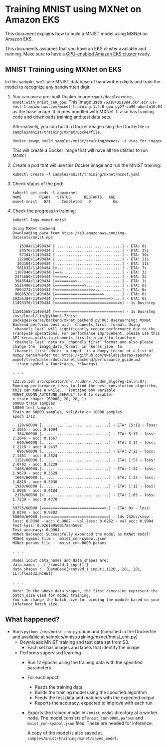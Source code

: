 # Training MNIST using MXNet on Amazon EKS

This document explains how to build a MNIST model using MXNet on Amazon EKS.

This documents assumes that you have an EKS cluster available and running. Make sure to have a [GPU-enabled Amazon EKS cluster](eks-gpu.md) ready.

## MNIST Training using MXNet on EKS

In this sample, we'll use MNIST database of handwritten digits and train the model to recognize any handwritten digit.

1. You can use a pre-built Docker image `rgaut/deeplearning-mxnet:with_mnist_cnn_gpu`. This image uses `763104351884.dkr.ecr.us-east-1.amazonaws.com/mxnet-training:1.4.0-gpu-py27-cu90-ubuntu16.04` as the base image. It comes bundled with MXNet. It also has training code and downloads training and test data sets.

   Alternatively, you can build a Docker image using the Dockerfile in `samples/mnist/training/mxnet/Dockerfile`.

   ```
   docker image build samples/mnist/training/mxnet/ -t <tag_for_image>
   ```

   This will create a Docker image that will have all the utilities to run MNIST.

1. Create a pod that will use this Docker image and run the MNIST training:

   ```
   kubectl create -f samples/mnist/training/mxnet/mxnet.yaml
   ```

1. Check status of the pod:

   ```
   kubectl get pods -l app=mxnet
   NAME        READY   STATUS      RESTARTS   AGE
   mxnet-mnist   0/1     Completed   0          6m
   ```

1. Check the progress in training:

   ```
   kubectl logs mxnet-mnist

   Using MXNet backend
   Downloading data from https://s3.amazonaws.com/img-datasets/mnist.npz
   
      16384/11490434 [..............................] - ETA: 0s
      24576/11490434 [..............................] - ETA: 35s
      57344/11490434 [..............................] - ETA: 30s
     122880/11490434 [..............................] - ETA: 21s
     303104/11490434 [..............................] - ETA: 11s
     581632/11490434 [>.............................] - ETA: 7s 
    1187840/11490434 [==>...........................] - ETA: 3s
    2375680/11490434 [=====>........................] - ETA: 2s
    3948544/11490434 [=========>....................] - ETA: 1s
    5521408/11490434 [=============>................] - ETA: 0s
    7094272/11490434 [=================>............] - ETA: 0s
    8683520/11490434 [=====================>........] - ETA: 0s
   10256384/11490434 [=========================>....] - ETA: 0s
   11493376/11490434 [==============================] - 1s 0us/step
   
   11501568/11490434 [==============================] - 1s 0us/step
   /usr/local/lib/python2.7/dist-packages/keras/backend/mxnet_backend.py:96: UserWarning: MXNet Backend performs best with `channels_first` format. Using `channels_last` will significantly reduce performance due to the Transpose operations. For performance improvement, please use this API`keras.utils.to_channels_first(x_input)`to transform `channels_last` data to `channels_first` format and also please change the `image_data_format` in `keras.json` to `channels_first`.Note: `x_input` is a Numpy tensor or a list of Numpy tensorRefer to: https://github.com/awslabs/keras-apache-mxnet/tree/master/docs/mxnet_backend/performance_guide.md
     train_symbol = func(*args, **kwargs)

   . . .

   [23:25:30] src/operator/nn/./cudnn/./cudnn_algoreg-inl.h:97: Running performance tests to find the best convolution algorithm, this can take a while... (setting env variable MXNET_CUDNN_AUTOTUNE_DEFAULT to 0 to disable)
   x_train shape: (60000, 28, 28, 1)
   60000 train samples
   10000 test samples
   Train on 60000 samples, validate on 10000 samples
   Epoch 1/12
   
     128/60000 [..............................] - ETA: 15:12 - loss: 2.3015 - acc: 0.1094
     384/60000 [..............................] - ETA: 5:15 - loss: 2.2646 - acc: 0.1667 
     640/60000 [..............................] - ETA: 3:14 - loss: 2.2128 - acc: 0.2437
     896/60000 [..............................] - ETA: 2:22 - loss: 2.1461 - acc: 0.2824
    1152/60000 [..............................] - ETA: 1:53 - loss: 2.0702 - acc: 0.3229
    1408/60000 [..............................] - ETA: 1:34 - loss: 1.9679 - acc: 0.3629
    1664/60000 [..............................] - ETA: 1:22 - loss: 1.8818 - acc: 0.3930
    1920/60000 [..............................] - ETA: 1:12 - loss: 1.8086 - acc: 0.4104
    2176/60000 [>.............................] - ETA: 1:05 - loss: 1.7239 - acc: 0.4370
   . . .
   59776/60000 [============================>.] - ETA: 0s - loss: 0.0398 - acc: 0.9882
   60000/60000 [==============================] - 14s 232us/step - loss: 0.0398 - acc: 0.9882 - val_loss: 0.0262 - val_acc: 0.9904
   Test loss: 0.026189500172245608
   Test accuracy: 0.9904
   MXNet Backend: Successfully exported the model as MXNet model!
   MXNet symbol file -  mnist_cnn-symbol.json
   MXNet params file -  mnist_cnn-0000.params
   
   . . .

   Model input data_names and data_shapes are: 
   data_names :  ['/conv2d_1_input1']
   data_shapes :  [DataDesc[/conv2d_1_input1,(128L, 28L, 28L, 1L),float32,NCHW]]
   
   . . .
   
   Note: In the above data_shapes, the first dimension represent the batch_size used for model training. 
   You can change the batch_size for binding the module based on your inference batch_size.
   ```

## What happened?

- Runs `python /tmp/mnist_cnn.py` command (specified in the Dockerfile and available at samples/mnist/training/mxnet/mnist_cnn.py)
  - Downloads MNIST training and test data set from S3.
    - Each set has images and labels that identify the image
  - Performs supervised learning
    - Run 12 epochs using the training data with the specified parameters
    - For each epoch
      - Reads the training data
      - Builds the training model using the specified algorithm
      - Feeds the test data and matches with the expected output
      - Reports the accuracy, expected to improve with each run
    - Exports the trained model in `/mnist_model` directory at a worker node. The model consists of `mnist_cnn-0000.params` and `mnist_cnn-symbol.json` files. These are needed for inference.

      A copy of the model is also saved at `samples/mnist/training/mxnet/saved_model`.

